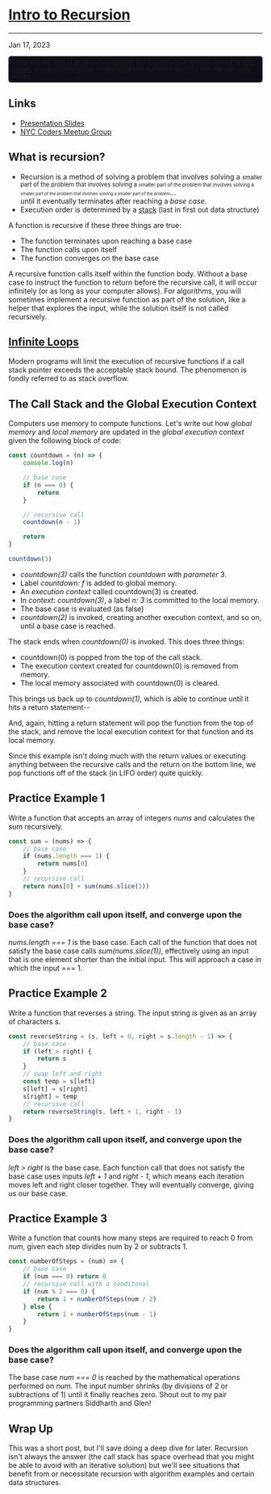 # [Intro to Recursion](https://en.wikipedia.org/wiki/Recursion)
---

Jan 17, 2023

<div style='background-color: #0d1117; padding: 1%; border-radius: 5px;'>
<small>Today was the third of an 11-part-installment of classroom-style lectures hosted by <a href='https://www.meetup.com/nyc-coders/'>NYC Coders</a>, a local meetup group. I had a great time but won't bore you with the non-code details!</small>
</div>

## Links

- [Presentation Slides](https://docs.google.com/presentation/d/1f0K2zmOWhI3fO5HYLIVQ8Yg53UokJGoo76jrXYc_rNM/edit#slide=id.gaf51a63ccd_0_65)
- [NYC Coders Meetup Group](https://www.meetup.com/nyc-coders/)

## What is recursion?

- Recursion is a method of solving a problem that involves solving a <small>smaller part of the problem that involves solving a <small>smaller part of the problem that involves solving a <small>smaller part of the problem that involves solving a smaller part of the problem</small></small></small>... <br />until it eventually terminates after reaching a *base case*.
- Execution order is determined by a [stack](https://en.wikipedia.org/wiki/Stack_(abstract_data_type)) (last in first out data structure)

A function is recursive if these three things are true:
- The function terminates upon reaching a base case
- The function calls upon itself
- The function converges on the base case

A recursive function calls itself within the function body. Without a base case to instruct the function to return before the recursive call, it will occur infinitely (or as long as your computer allows). For algorithms, you will sometimes implement a recursive function as part of the solution, like a helper that explores the input, while the solution itself is not called recursively.

## [Infinite Loops](https://en.wikipedia.org/wiki/Stack_overflow#:~:text=The%20most%2Dcommon%20cause%20of,can%20fit%20on%20the%20stack.)

Modern programs will limit the execution of recursive functions if a call stack pointer exceeds the acceptable stack bound. The phenomenon is fondly referred to as stack overflow.

## The Call Stack and the Global Execution Context

Computers use memory to compute functions. Let's write out how *global memory* and *local memory* are updated in the *global execution context* given the following block of code:


<div class='code-block'>

```javascript
const countdown = (n) => {
    console.log(n)

    // base case
    if (n === 0) {
        return
    }

    // recursive call
    countdown(n - 1)

    return
}

countdown(3)
```
</div>

- *countdown(3)* calls the function *countdown* with *parameter* 3.
- Label *countdown: f* is added to global memory.
- An *execution context* called countdown(3) is created.
- In *context: countdown(3)*, a label *n: 3* is committed to the local memory.
- The base case is evaluated (as false)
- *countdown(2)* is invoked, creating another execution context, and so on, until a base case is reached.

The stack ends when *countdown(0)* is invoked. This does three things:

- countdown(0) is popped from the top of the call stack.
- The execution context created for countdown(0) is removed from memory.
- The local memory associated with countdown(0) is cleared.

This brings us back up to *countdown(1)*, which is able to continue until it hits a return statement--

And, again, hitting a return statement will pop the function from the top of the stack, and remove the local execution context for that function and its local memory.

Since this example isn't doing much with the return values or executing anything between the recursive calls and the return on the bottom line, we pop functions off of the stack (in LIFO order) quite quickly.

## Practice Example 1

Write a function that accepts an array of integers *nums* and calculates the sum recursively.

<div class='code-block'>

```javascript
const sum = (nums) => {
    // base case
    if (nums.length === 1) {
        return nums[0]
    }
    // recursive call
    return nums[0] + sum(nums.slice(1))
}
```
</div>

### Does the algorithm call upon itself, and converge upon the base case?
*nums.length === 1* is the base case. Each call of the function that does not satisfy the base case calls *sum(nums.slice(1))*, effectively using an input that is one element shorter than the initial input. This will approach a case in which the input === 1.


## Practice Example 2

Write a function that reverses a string. The input string is given as an array of characters s.

<div class='code-block'>

```javascript
const reverseString = (s, left = 0, right = s.length - 1) => {
    // base case
    if (left > right) {
        return s
    }
    // swap left and right
    const temp = s[left]
    s[left] = s[right]
    s[right] = temp
    // recursive call
    return reverseString(s, left + 1, right - 1)
}
```
</div>

### Does the algorithm call upon itself, and converge upon the base case?
*left > right* is the base case. Each function call that does not satisfy the base case uses inputs *left + 1* and *right - 1*, which means each iteration moves left and right closer together. They will eventually converge, giving us our base case.

## Practice Example 3

Write a function that counts how many steps are required to reach 0 from *num*, given each step divides num by 2 or subtracts 1.

<div class='code-block'>

```javascript
const numberOfSteps = (num) => {
    // base case
    if (num === 0) return 0
    // recursive call with a conditonal
    if (num % 2 === 0) {
        return 1 + numberOfSteps(num / 2)
    } else {
        return 1 + numberOfSteps(num - 1)
    }
}
```
</div>

### Does the algorithm call upon itself, and converge upon the base case?
The base case *num === 0* is reached by the mathematical operations performed on *num*. The input number shrinks (by divisions of 2 or subtractions of 1) until it finally reaches zero. Shout out to my pair programming partners Siddharth and Glen!

## Wrap Up

This was a short post, but I'll save doing a deep dive for later. Recursion isn't always the answer (the call stack has space overhead that you might be able to avoid with an iterative solution) but we'll see situations that benefit from or necessitate recursion with algorithm examples and certain data structures.